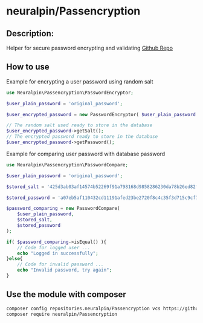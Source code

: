# neuralpin/Passencryption

## Description:
Helper for secure password encrypting and validating
[Github Repo](https://github.com/neuralpin/neuralpin_passencryption)

## How to use

Example for encrypting a user password using random salt
```php
use Neuralpin\Passencryption\PasswordEncryptor;

$user_plain_password = 'original_password';

$user_encrypted_password = new PasswordEncryptor( $user_plain_password );

// The random salt used ready to store in the database
$user_encrypted_password->getSalt();
// The encrypted password ready to store in the database
$user_encrypted_password->getPassword();
```

Example for comparing user password with database password
```php
use Neuralpin\Passencryption\PasswordCompare;

$user_plain_password = 'original_password';

$stored_salt = '425d3ab03af14574b52269f91a798168d9858286230da78b26ed82f20e2ab807bcee97650d8a575a883e06156956c5a3ba8752632138c4c0c6a05a108ed10e09';

$stored_password = 'a07eb5af110432cd11191afed23be2720f8c4c35f3d715c9cf763937f4a93ef8508fa80e83df049294aeed00cd4a42d853639683e4aa125e4f0332f0a30274b3';

$password_comparing = new PasswordCompare(
    $user_plain_password,
    $stored_salt,
    $stored_password
);

if( $password_comparing->isEqual() ){
    // Code for logged user ...
    echo "Logged in successfully";
}else{
    // Code for invalid password ...
    echo "Invalid password, try again";
}

```

## Use the module with composer
```bash
composer config repositories.neuralpin/Passencryption vcs https://github.com/neuralpin/neuralpin_passencryption
composer require neuralpin/Passencryption
```